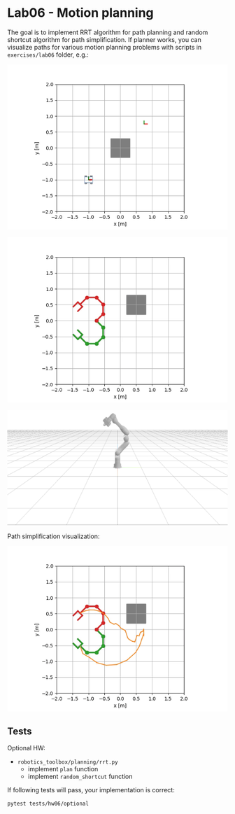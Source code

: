# Lab06 - Motion planning

The goal is to implement RRT algorithm for path planning and random shortcut algorithm for path simplification.
If planner works, you can visualize paths for various motion planning problems with scripts in `exercises/lab06` folder, e.g.:

![](lab06_mobile_robot.gif)

![](lab06_planar.gif)

![](lab06_spatial.gif)

Path simplification visualization:

![](lab06_planar_simplified.gif)


## Tests

Optional HW:

- `robotics_toolbox/planning/rrt.py`
    - implement `plan` function
    - implement `random_shortcut` function

If following tests will pass, your implementation is correct:

```bash
pytest tests/hw06/optional
```
